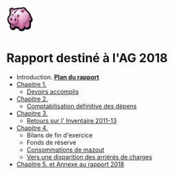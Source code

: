 <link rel="stylesheet" href="normal3.css">

![](icon_earn.png)

# Rapport destiné à l'AG 2018

* Introduction. [**Plan du rapport**](Intro_2018.pdf)
* [Chapitre 1.](Chap1.pdf)
    * [Devoirs accomplis](Devoirs.md)
* [Chapitre 2.](Chap2.pdf)
    * [Comptabilisation définitive des dépens](Depens.md)
* [Chapitre 3.](Chap3.pdf)
    * [Retours sur  l' Inventaire 2011-13](Inventaire.md)
* [Chapitre 4.](Chap4.pdf)
    * Bilans de fin d'exercice
    * Fonds de réserve
    * [Consommations de mazout](Mazout.md)
    * [Vers une disparition des arriérés de charges](Arrieres.md)
* [Chapitre 5. et Annexe au rapport 2018](Chap5.pdf)
